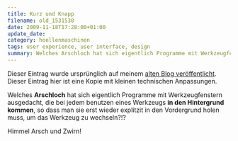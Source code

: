 ```yaml
---
title: Kurz und Knapp
filename: old_1531530
date: 2009-11-18T17:28:00+01:00
update_date:
category: hoellenmaschinen
tags: user experience, user interface, design
summary: Welches Arschloch hat sich eigentlich Programme mit Werkzeugfenstern ausgedacht, die bei jedem benutzen eines Werkzeugs in den Hintergrund kommen?
---
```

Dieser Eintrag wurde ursprünglich auf meinem [alten Blog veröffentlicht](https://stu.blogger.de/stories/1531530/). Dieser Eintrag hier ist eine Kopie mit kleinen technischen Anpassungen.

Welches **Arschloch** hat sich eigentlich Programme mit Werkzeugfenstern ausgedacht, die bei jedem benutzen eines Werkzeugs **in den Hintergrund kommen**, so dass man sie erst wieder explitzit in den Vordergrund holen muss, um das Werkzeug zu wechseln?!?

Himmel Arsch und Zwirn!
